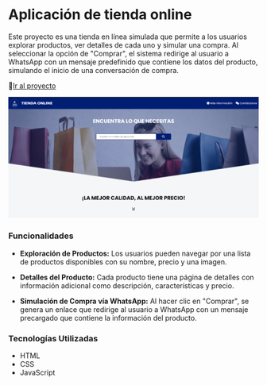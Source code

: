 # Aplicación de tienda online

Este proyecto es una tienda en línea simulada que permite a los usuarios explorar productos, ver detalles de cada uno y simular una compra. Al seleccionar la opción de "Comprar", el sistema redirige al usuario a WhatsApp con un mensaje predefinido que contiene los datos del producto, simulando el inicio de una conversación de compra.

🔗[Ir al proyecto](https://tienda-online-dmr.pages.dev/)

![Tux, the Linux mascot](/screenshot/index_screenshot.png)

### Funcionalidades
- **Exploración de Productos:** Los usuarios pueden navegar por una lista de productos disponibles con su nombre, precio y una imagen.

- **Detalles del Producto:** Cada producto tiene una página de detalles con información adicional como descripción, características y precio.
- **Simulación de Compra vía WhatsApp:** Al hacer clic en "Comprar", se genera un enlace que redirige al usuario a WhatsApp con un mensaje precargado que contiene la información del producto.
### Tecnologías Utilizadas
- HTML
- CSS
- JavaScript

